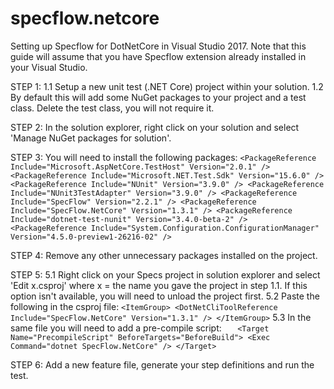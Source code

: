 # specflow.netcore
Setting up Specflow for DotNetCore in Visual Studio 2017.
Note that this guide will assume that you have Specflow extension already installed in your Visual Studio.

STEP 1: 
1.1 Setup a new unit test (.NET Core) project within your solution.
1.2 By default this will add some NuGet packages to your project and a test class.
Delete the test class, you will not require it.

STEP 2:
In the solution explorer, right click on your solution and select 'Manage NuGet packages for solution'.

STEP 3: 
You will need to install the following packages:
    `<PackageReference Include="Microsoft.AspNetCore.TestHost" Version="2.0.1" />
    <PackageReference Include="Microsoft.NET.Test.Sdk" Version="15.6.0" />
    <PackageReference Include="NUnit" Version="3.9.0" />
    <PackageReference Include="NUnit3TestAdapter" Version="3.9.0" />
    <PackageReference Include="SpecFlow" Version="2.2.1" />
    <PackageReference Include="SpecFlow.NetCore" Version="1.3.1" />
    <PackageReference Include="dotnet-test-nunit" Version="3.4.0-beta-2" />
    <PackageReference Include="System.Configuration.ConfigurationManager" Version="4.5.0-preview1-26216-02" />`

STEP 4: 
Remove any other unnecessary packages installed on the project.

STEP 5: 
5.1 Right click on your Specs project in solution explorer and select 'Edit x.csproj' where x = the name you gave the project in step 1.1. If this option isn't available, you will need to unload the project first.
5.2 Paste the following in the csproj file:
	`<ItemGroup>
	  <DotNetCliToolReference Include="SpecFlow.NetCore" Version="1.3.1" />
	</ItemGroup>`
5.3 In the same file you will need to add a pre-compile script: 
`	<Target Name="PrecompileScript" BeforeTargets="BeforeBuild">
     	<Exec Command="dotnet SpecFlow.NetCore" />
	</Target>`

STEP 6: 
Add a new feature file, generate your step definitions and run the test.



